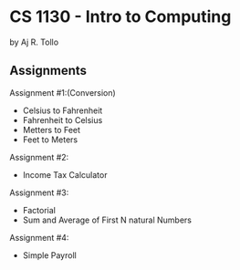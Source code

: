 # CS 1130 - Intro to Computing
by Aj R. Tollo

## Assignments

Assignment #1:(Conversion)
* Celsius to Fahrenheit
* Fahrenheit to Celsius
* Metters to Feet 
* Feet to Meters

Assignment #2:
* Income Tax Calculator

Assignment #3:
* Factorial
* Sum and Average of First N natural Numbers

Assignment #4:
* Simple Payroll
